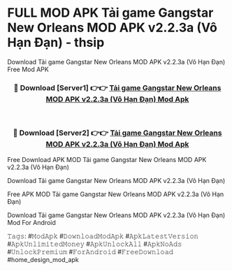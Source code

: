 # FULL MOD APK Tải game Gangstar New Orleans MOD APK v2.2.3a (Vô Hạn Đạn) - thsip
Download Tải game Gangstar New Orleans MOD APK v2.2.3a (Vô Hạn Đạn) Free Mod APK

<div align="center">
<h3>🔴 Download [Server1] 👉👉 <a href="https://apk-comot.site?title=Tải_game_Gangstar_New_Orleans_MOD_APK_v2.2.3a_(Vô_Hạn_Đạn)">Tải game Gangstar New Orleans MOD APK v2.2.3a (Vô Hạn Đạn) Mod Apk</a></h3><br>

<h3>🔴 Download [Server2] 👉👉 <a href="https://apk-comot.site?title=Tải_game_Gangstar_New_Orleans_MOD_APK_v2.2.3a_(Vô_Hạn_Đạn)">Tải game Gangstar New Orleans MOD APK v2.2.3a (Vô Hạn Đạn) Mod Apk</a></h3>
</div>


Free Download APK MOD Tải game Gangstar New Orleans MOD APK v2.2.3a (Vô Hạn Đạn)

Download Tải game Gangstar New Orleans MOD APK v2.2.3a (Vô Hạn Đạn) 

Free APK MOD Tải game Gangstar New Orleans MOD APK v2.2.3a (Vô Hạn Đạn) 

Download Tải game Gangstar New Orleans MOD APK v2.2.3a (Vô Hạn Đạn) Mod For Android

𝚃𝚊𝚐𝚜: #𝙼𝚘𝚍𝙰𝚙𝚔 #𝙳𝚘𝚠𝚗𝚕𝚘𝚊𝚍𝙼𝚘𝚍𝙰𝚙𝚔 #𝙰𝚙𝚔𝙻𝚊𝚝𝚎𝚜𝚝𝚅𝚎𝚛𝚜𝚒𝚘𝚗 #𝙰𝚙𝚔𝚄𝚗𝚕𝚒𝚖𝚒𝚝𝚎𝚍𝙼𝚘𝚗𝚎𝚢 #𝙰𝚙𝚔𝚄𝚗𝚕𝚘𝚌𝚔𝙰𝚕𝚕 #𝙰𝚙𝚔𝙽𝚘𝙰𝚍𝚜 #𝚄𝚗𝚕𝚘𝚌𝚔𝙿𝚛𝚎𝚖𝚒𝚞𝚖 #𝙵𝚘𝚛𝙰𝚗𝚍𝚛𝚘𝚒𝚍 #𝙵𝚛𝚎𝚎𝙳𝚘𝚠𝚗𝚕𝚘𝚊𝚍 #home_design_mod_apk